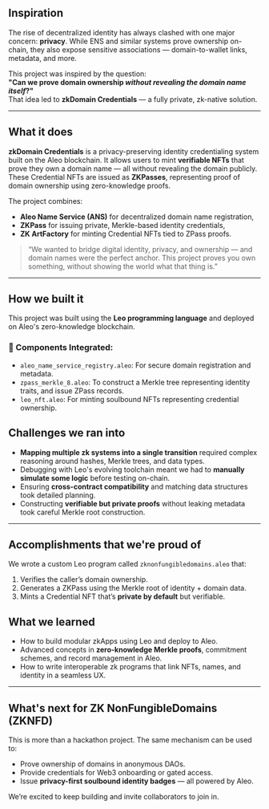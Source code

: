 ## Inspiration
The rise of decentralized identity has always clashed with one major concern: **privacy**. While ENS and similar systems prove ownership on-chain, they also expose sensitive associations — domain-to-wallet links, metadata, and more.

This project was inspired by the question:  
**"Can we prove domain ownership *without revealing the domain name itself*?"**  
That idea led to **zkDomain Credentials** — a fully private, zk-native solution.

---

## What it does
**zkDomain Credentials** is a privacy-preserving identity credentialing system built on the Aleo blockchain. It allows users to mint **verifiable NFTs** that prove they own a domain name — all without revealing the domain publicly. These Credential NFTs are issued as **ZKPasses**, representing proof of domain ownership using zero-knowledge proofs.

The project combines:
- **Aleo Name Service (ANS)** for decentralized domain name registration,
- **ZKPass** for issuing private, Merkle-based identity credentials,
- **ZK ArtFactory** for minting Credential NFTs tied to ZPass proofs.

> “We wanted to bridge digital identity, privacy, and ownership — and domain names were the perfect anchor. This project proves you own something, without showing the world what that thing is.”

---

## How we built it
This project was built using the **Leo programming language** and deployed on Aleo's zero-knowledge blockchain.

### 🔗 Components Integrated:
- `aleo_name_service_registry.aleo`: For secure domain registration and metadata.
- `zpass_merkle_8.aleo`: To construct a Merkle tree representing identity traits, and issue ZPass records.
- `leo_nft.aleo`: For minting soulbound NFTs representing credential ownership.

## Challenges we ran into
- **Mapping multiple zk systems into a single transition** required complex reasoning around hashes, Merkle trees, and data types.
- Debugging with Leo's evolving toolchain meant we had to **manually simulate some logic** before testing on-chain.
- Ensuring **cross-contract compatibility** and matching data structures took detailed planning.
- Constructing **verifiable but private proofs** without leaking metadata took careful Merkle root construction.

---

## Accomplishments that we're proud of
We wrote a custom Leo program called `zknonfungibledomains.aleo` that:
1. Verifies the caller’s domain ownership.
2. Generates a ZKPass using the Merkle root of identity + domain data.
3. Mints a Credential NFT that’s **private by default** but verifiable.

## What we learned
- How to build modular zkApps using Leo and deploy to Aleo.
- Advanced concepts in **zero-knowledge Merkle proofs**, commitment schemes, and record management in Aleo.
- How to write interoperable zk programs that link NFTs, names, and identity in a seamless UX.

---

## What's next for ZK NonFungibleDomains (ZKNFD)
This is more than a hackathon project. The same mechanism can be used to:
- Prove ownership of domains in anonymous DAOs.
- Provide credentials for Web3 onboarding or gated access.
- Issue **privacy-first soulbound identity badges** — all powered by Aleo.

We’re excited to keep building and invite collaborators to join in.